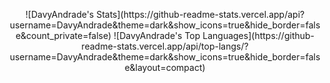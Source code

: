 <p align="center">
![DavyAndrade's Stats](https://github-readme-stats.vercel.app/api?username=DavyAndrade&theme=dark&show_icons=true&hide_border=false&count_private=false)
![DavyAndrade's Top Languages](https://github-readme-stats.vercel.app/api/top-langs/?username=DavyAndrade&theme=dark&show_icons=true&hide_border=false&layout=compact)
</p>



<!--
**DavyAndrade/DavyAndrade** is a ✨ _special_ ✨ repository because its `README.md` (this file) appears on your GitHub profile.

Here are some ideas to get you started:

- 🔭 I’m currently working on ...
- 🌱 I’m currently learning ...
- 👯 I’m looking to collaborate on ...
- 🤔 I’m looking for help with ...
- 💬 Ask me about ...
- 📫 How to reach me: ...
- 😄 Pronouns: ...
- ⚡ Fun fact: ...
-->
